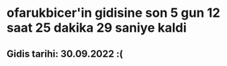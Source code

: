 # ofarukbicer'in gidisine son 5 gun 12 saat 25 dakika 29 saniye kaldi

## Gidis tarihi: 30.09.2022 :(
